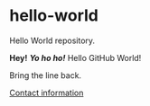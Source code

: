# hello-world
Hello World repository.

**Hey!** ***Yo ho ho!***
Hello GitHub World!

Bring the line back.

[Contact information](https://udulko2.github.io/hello-world/about/contact)
